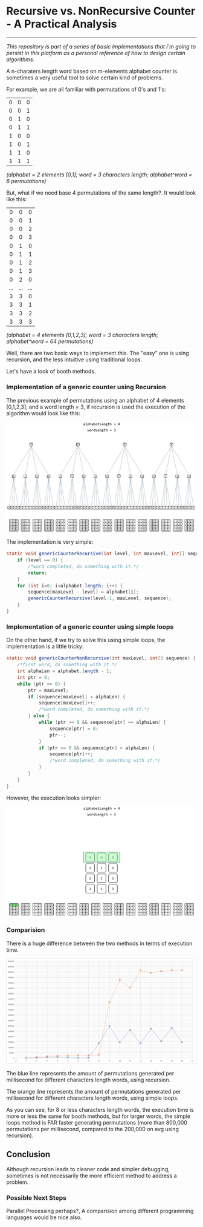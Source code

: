# Recursive vs. NonRecursive Counter - A Practical Analysis
---

_This repository is part of a series of basic implementations that I'm going to persist in this platform as a personal reference of how to design certain algorithms._

A n-charaters length word based on m-elements alphabet counter is sometimes a very useful tool to solve certain kind of problems.

For example, we are all familiar with permutations of 0's and 1's:

|   |   |   |
|:-:|:-:|:-:|
| 0 | 0 | 0 |
| 0 | 0 | 1 |
| 0 | 1 | 0 |
| 0 | 1 | 1 |
| 1 | 0 | 0 |
| 1 | 0 | 1 |
| 1 | 1 | 0 |
| 1 | 1 | 1 |

_(alphabet = 2 elements [0,1]; word = 3 characters length; alphabet^word = 8 permutations)_

But, what if we need base 4 permutations of the same length?. It would look like this:

|   |   |   |
|:-:|:-:|:-:|
| 0 | 0 | 0 |
| 0 | 0 | 1 |
| 0 | 0 | 2 |
| 0 | 0 | 3 |
| 0 | 1 | 0 |
| 0 | 1 | 1 |
| 0 | 1 | 2 |
| 0 | 1 | 3 |
| 0 | 2 | 0 |
| ... | ... | ... |
| 3 | 3 | 0 |
| 3 | 3 | 1 |
| 3 | 3 | 2 |
| 3 | 3 | 3 |

_(alphabet = 4 elements [0,1,2,3]; word = 3 characters length; alphabet^word = 64 permutations)_

Well, there are two basic ways to implement this. The "easy" one is using recursion, and the less intuitive using traditional loops.

Let's have a look of booth methods.

### Implementation of a generic counter using Recursion

The previous example of permutations using an alphabet of 4 elements [0,1,2,3]; and a word length = 3, if recursion is used the execution of the algorithm would look like this:

![Fig1](https://raw.githubusercontent.com/aaguilerav/counter/master/src/main/resources/recursive.gif)

The implementation is very simple:

```java
static void genericCounterRecursive(int level, int maxLevel, int[] sequence) {
    if (level == 0) {
        /*word completed, do something with it.*/
        return;
    }
    for (int i=0; i<alphabet.length; i++) {
        sequence[maxLevel - level] = alphabet[i];
        genericCounterRecursive(level-1, maxLevel, sequence);
    }
}
```

### Implementation of a generic counter using simple loops

On the other hand, if we try to solve this using simple loops, the implementation is a little tricky:

```java
static void genericCounterNonRecursive(int maxLevel, int[] sequence) {
    /*first word, do something with it.*/
    int alphaLen = alphabet.length - 1;
    int ptr = 0;
    while (ptr >= 0) {
        ptr = maxLevel;
        if (sequence[maxLevel] < alphaLen) {
            sequence[maxLevel]++;
            /*word completed, do something with it.*/
        } else {
            while (ptr >= 0 && sequence[ptr] == alphaLen) {
                sequence[ptr] = 0;
                ptr--;
            }
            if (ptr >= 0 && sequence[ptr] < alphaLen) {
                sequence[ptr]++;
                /*word completed, do something with it.*/
            }
        }			
    }
}
```

However, the execution looks simpler:

![Fig2](https://raw.githubusercontent.com/aaguilerav/counter/master/src/main/resources/non-recursive.gif)

### Comparision

There is a huge difference between the two methods in terms of execution time.

![Fig3](https://raw.githubusercontent.com/aaguilerav/counter/master/src/main/resources/execution-time.png)

The blue line represents the amount of permutations generated per millisecond for different characters length words, using recursion.

The orange line represents the amount of permutations generated per millisecond for different characters length words, using simple loops.

As you can see, for 8 or less characters length words, the execution time is more or less the same for booth methods, but for larger words, the simple loops method is FAR faster generating permutations (more than 800,000 permutations per millisecond, compared to the 200,000 on avg using recursion).


Conclusion
---

Although recursion leads to cleaner code and simpler debugging, sometimes is not necessarily the more efficient method to address a problem.


### Possible Next Steps

Parallel Processing perhaps?, A comparision among different programming languages would be nice also.

